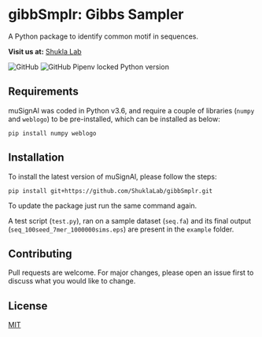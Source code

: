 # gibbSmplr: Gibbs Sampler
A Python package to identify common motif in sequences.

**Visit us at:** [Shukla Lab](https://shuklalab.github.io/)

![GitHub](https://img.shields.io/github/license/ShuklaLab/gibbSmplr)
![GitHub Pipenv locked Python version](https://img.shields.io/github/pipenv/locked/python-version/ShuklaLab/gibbSmplr)

## Requirements

muSignAl was coded in Python v3.6, and require a couple of libraries (`numpy` and `weblogo`) to be pre-installed, which can be installed as below:

```
pip install numpy weblogo
```

## Installation

To install the latest version of muSignAl, please follow the steps:

```
pip install git+https://github.com/ShuklaLab/gibbSmplr.git
```

To update the package just run the same command again.

A test script (`test.py`), ran on a sample dataset (`seq.fa`) and its final output (`seq_100seed_7mer_1000000sims.eps`) are present in the `example` folder.

## Contributing
Pull requests are welcome. For major changes, please open an issue first to discuss what you would like to change.

## License
[MIT](https://choosealicense.com/licenses/mit/)
